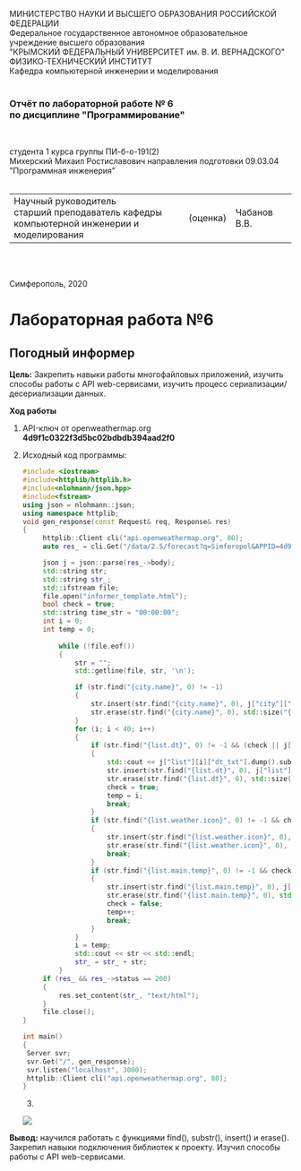 МИНИСТЕРСТВО НАУКИ  И ВЫСШЕГО ОБРАЗОВАНИЯ РОССИЙСКОЙ ФЕДЕРАЦИИ  
Федеральное государственное автономное образовательное учреждение высшего образования  
"КРЫМСКИЙ ФЕДЕРАЛЬНЫЙ УНИВЕРСИТЕТ им. В. И. ВЕРНАДСКОГО"  
ФИЗИКО-ТЕХНИЧЕСКИЙ ИНСТИТУТ  
Кафедра компьютерной инженерии и моделирования
<br/><br/>

### Отчёт по лабораторной работе № 6<br/> по дисциплине "Программирование"

<br/>

студента 1 курса группы ПИ-б-о-191(2)  
Михерский Михаил Ростиславович
направления подготовки 09.03.04 "Программная инженерия"  
<br/>

<table>
<tr><td>Научный руководитель<br/> старший преподаватель кафедры<br/> компьютерной инженерии и моделирования</td>
<td>(оценка)</td>
<td>Чабанов В.В.</td>
</tr>
</table>

<br/><br/>

Симферополь, 2020







# Лабораторная работа №6 

## Погодный информер



**Цель:** Закрепить навыки работы многофайловых приложений, изучить способы работы с API web-сервисами, изучить процесс сериализации/десериализации данных.

**Ход работы**

1. API-ключ от openweathermap.org   **4d9f1c0322f3d5bc02bdbdb394aad2f0**

2. Исходный код программы:

   ```c++
   #include <iostream>
   #include<httplib/httplib.h>
   #include<nlohmann/json.hpp>
   #include<fstream>
   using json = nlohmann::json;
   using namespace httplib;
   void gen_response(const Request& req, Response& res)
   {
   		httplib::Client cli("api.openweathermap.org", 80);
   		auto res_ = cli.Get("/data/2.5/forecast?q=Simferopol&APPID=4d9f1c0322f3d5bc02bdbdb394aad2f0&units=metric");
   
   		json j = json::parse(res_->body);
   		std::string str; 
   		std::string str_;
   		std::ifstream file;
   		file.open("informer_template.html");
   		bool check = true;
   		std::string time_str = "00:00:00";
   		int i = 0;
   		int temp = 0;
   		
   			while (!file.eof())
   			{
   				str = "";
   				std::getline(file, str, '\n');
   
   				if (str.find("{city.name}", 0) != -1)
   				{
   					str.insert(str.find("{city.name}", 0), j["city"]["name"].dump());
   					str.erase(str.find("{city.name}", 0), std::size("{city.name}") - 1);
   				}
   				for (i; i < 40; i++)
   				{
   					if (str.find("{list.dt}", 0) != -1 && (check || j["list"][i]["dt_txt"].dump().substr(12, 8) == time_str))
   					{
   						std::cout << j["list"][i]["dt_txt"].dump().substr(12, 8) << std::endl;
   						str.insert(str.find("{list.dt}", 0), j["list"][i]["dt_txt"].dump().substr(1,10));
   						str.erase(str.find("{list.dt}", 0), std::size("{list.dt}") - 1);
   						check = true;
   						temp = i;
   						break;
   					}
   					if (str.find("{list.weather.icon}", 0) != -1 && check)
   					{
   						str.insert(str.find("{list.weather.icon}", 0), j["list"][i]["weather"][0]["icon"]);
   						str.erase(str.find("{list.weather.icon}", 0), std::size("{list.weather.icon}") - 1);
   						break;
   					}
   					if (str.find("{list.main.temp}", 0) != -1 && check)
   					{
   						str.insert(str.find("{list.main.temp}", 0), j["list"][i]["main"]["temp"].dump());
   						str.erase(str.find("{list.main.temp}", 0), std::size("{list.main.temp}") - 1);
   						check = false;
   						temp++;
   						break;	
   					}
   				}
   				i = temp;
   				std::cout << str << std::endl;
   				str_ = str_ + str;
   			}
   		if (res_ && res_->status == 200)
   		{
   			res.set_content(str_, "text/html");
   		}
   		file.close();
   }
   
   int main()
   {
   	Server svr;
   	svr.Get("/", gen_response);
   	svr.listen("localhost", 3000);
   	httplib::Client cli("api.openweathermap.org", 80);
   }
   
   ```

   3.
   
   ![](https://raw.githubusercontent.com/M-850/Task.1_1/master/Lab_6/Weather%20in%20Simferopol.png)



**Вывод:** научился работать с функциями find(), substr(), insert() и erase(). Закрепил навыки подключения библиотек к проекту. Изучил способы работы  c API web-сервисами.